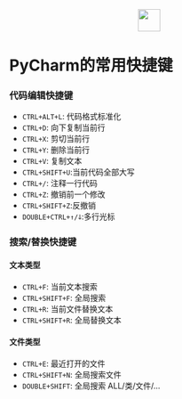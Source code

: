 <div align=center>    
<a href="https://www.jetbrains.com/?from=DjangoBlog"><img src="https://resource.lylinux.net/image/2020/07/01/logo.png" width="40" height="40"></a>
</div>

#  PyCharm的常用快捷键


### 代码编辑快捷键

- `CTRL+ALT+L`:  代码格式标准化
- `CTRL+D`:      向下复制当前行
- `CTRL+X`:      剪切当前行
- `CTRL+Y`:      删除当前行
- `CTRL+V`:      复制文本
- `CTRL+SHIFT+U`:当前代码全部大写
- `CTRL+/`:      注释一行代码
- `CTRL+Z`:      撤销前一个修改
- `CTRL+SHIFT+Z`:反撤销
- `DOUBLE+CTRL+↑/ↆ`:多行光标  

### 搜索/替换快捷键

#### 文本类型
- `CTRL+F`:      当前文本搜索
- `CTRL+SHIFT+F`: 全局搜索
- `CTRL+R`: 当前文件替换文本
- `CTRL+SHIFT+R`: 全局替换文本

#### 文件类型
- `CTRL+E`: 最近打开的文件
- `CTRL+SHIFT+N`: 全局搜索文件
- `DOUBLE+SHIFT`: 全局搜索 ALL/类/文件/...
